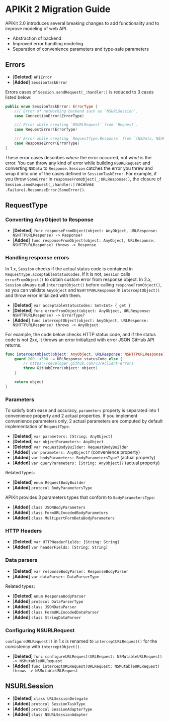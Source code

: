 # APIKit 2 Migration Guide

APIKit 2.0 introduces several breaking changes to add functionality and to improve modeling of web API.

- Abstraction of backend
- Improved error handling modeling
- Separation of convenience parameters and type-safe parameters

## Errors

- [**Deleted**] `APIError`
- [**Added**] `SessionTaskError`

Errors cases of `Session.sendRequest(_:handler:)` is reduced to 3 cases listed below:

```swift
public enum SessionTaskError: ErrorType {
    /// Error of networking backend such as `NSURLSession`.
    case ConnectionError(ErrorType)

    /// Error while creating `NSURLRequest` from `Request`.
    case RequestError(ErrorType)

    /// Error while creating `RequestType.Response` from `(NSData, NSURLResponse)`.
    case ResponseError(ErrorType)
}
```

These error cases describes *where* the error occurred, not *what* is the error. You can throw any kind of error while building `NSURLRequest` and converting `NSData` to `Response`. `Session` catches the error you threw and wrap it into one of the cases defined in `SessionTaskError`. For example, if you throw `SomeError` in `responseFromObject(_:URLResponse:)`, the closure of `Session.sendRequest(_:handler:)` receives `.Failure(.ResponseError(SomeError))`.

## RequestType

### Converting AnyObject to Response

- [**Deleted**] `func responseFromObject(object: AnyObject, URLResponse: NSHTTPURLResponse) -> Response?`
- [**Added**] `func responseFromObject(object: AnyObject, URLResponse: NSHTTPURLResponse) throws -> Response`

### Handling response errors

In 1.x, `Session` checks if the actual status code is contained in `RequestType.acceptableStatusCodes`. If it is not, `Session` calls `errorFromObject()` to obtain custom error from response object. In 2.x, `Session` always call `interceptObject()` before calling `responseFromObject()`, so you can validate `AnyObject` and `NSHTTPURLResponse` in `interceptObject()` and throw error initialized with them.

- [**Deleted**] `var acceptableStatusCodes: Set<Int> { get }`
- [**Deleted**] `func errorFromObject(object: AnyObject, URLResponse: NSHTTPURLResponse) -> ErrorType?`
- [**Added**] `func interceptObject(object: AnyObject, URLResponse: NSHTTPURLResponse) throws -> AnyObject`

For example, the code below checks HTTP status code, and if the status code is not 2xx, it throws an error initialized with error JSON GitHub API returns.

```swift
func interceptObject(object: AnyObject, URLResponse: NSHTTPURLResponse) throws -> AnyObject {
    guard 200..<300 ~= URLResponse.statusCode else {
        // https://developer.github.com/v3/#client-errors
        throw GitHubError(object: object)
    }

    return object
}
```

### Parameters

To satisfy both ease and accuracy, `parameters` property is separated into 1 convenience property and 2 actual properties. If you implement convenience parameters only, 2 actual parameters are computed by default implementation of `RequestType`.

- [**Deleted**] `var parameters: [String: AnyObject]`
- [**Deleted**] `var objectParameters: AnyObject`
- [**Deleted**] `var requestBodyBuilder: RequestBodyBuilder`
- [**Added**] `var parameters: AnyObject?` (convenience property)
- [**Added**] `var bodyParameters: BodyParametersType?` (actual property)
- [**Added**] `var queryParameters: [String: AnyObject]?` (actual property)

Related types:

- [**Deleted**] `enum RequestBodyBuilder`
- [**Added**] `protocol BodyParametersType`

APIKit provides 3 parameters types that conform to `BodyParametersType`:

- [**Added**] `class JSONBodyParameters`
- [**Added**] `class FormURLEncodedBodyParameters`
- [**Added**] `class MultipartFormDataBodyParameters`

### HTTP Headers

- [**Deleted**] `var HTTPHeaderFields: [String: String]`
- [**Added**] `var headerFields: [String: String]`

### Data parsers

- [**Deleted**] `var responseBodyParser: ResponseBodyParser`
- [**Added**] `var dataParser: DataParserType`

Related types:

- [**Deleted**] `enum ResponseBodyParser`
- [**Added**] `protocol DataParserType`
- [**Added**] `class JSONDataParser`
- [**Added**] `class FormURLEncodedDataParser`
- [**Added**] `class StringDataParser`

### Configuring NSURLRequest

`configureURLRequest()` in 1.x is renamed to `interceptURLRequest()` for the consistency with `interceptObject()`.

- [**Deleted**] `func configureURLRequest(URLRequest: NSMutableURLRequest) -> NSMutableURLRequest`
- [**Added**] `func interceptURLRequest(URLRequest: NSMutableURLRequest) throws -> NSMutableURLRequest`

## NSURLSession

- [**Deleted**] `class URLSessionDelegate`
- [**Added**] `protocol SessionTaskType`
- [**Added**] `protocol SessionAdapterType`
- [**Added**] `class NSURLSessionAdapter`
